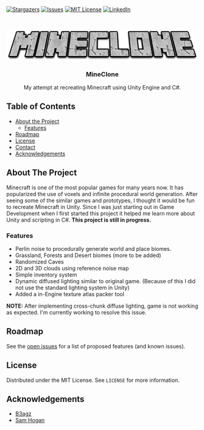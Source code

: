 <!-- PROJECT SHIELDS -->
<!-- 
See the bottom of this document for the declaration of the reference variables for contributors-url, forks-url, etc. This is an optional, concise syntax you may use. 
-->

[![Stargazers][stars-shield]][stars-url] [![Issues][issues-shield]][issues-url] [![MIT License][license-shield]][license-url] [![LinkedIn][linkedin-shield]][linkedin-url]



<!-- PROJECT LOGO -->
<br />
<p align="center">
  <a href="https://github.com/manakmishra/MineClone">
    <img src="media/logo.png" alt="Logo">
  </a>

  <h3 align="center">MineClone</h3>
  <p align="center">
    My attempt at recreating Minecraft using Unity Engine and C#. 
  </p>
</p>



<!-- TABLE OF CONTENTS -->
## Table of Contents

* [About the Project](#about-the-project)
  * [Features](#features)
* [Roadmap](#roadmap)
* [License](#license)
* [Contact](#contact)
* [Acknowledgements](#acknowledgements)



<!-- ABOUT THE PROJECT -->
## About The Project

<!-- Add website link later -->
<!--[![Product Name Screen Shot][product-screenshot]](https://example.com)-->

Minecraft is one of the most popular games for many years now. It has popularized the use of voxels and infinite procedural world generation. After seeing some of the similar games and prototypes, I thought it would be fun to recreate Minecraft in Unity. Since I was just starting out in Game Development when I first started this project it helped me learn more about Unity and scripting in C#. **This project is still in progress.**


<!--Features-->
### Features

* Perlin noise to procedurally generate world and place biomes.
* Grassland, Forests and Desert biomes (more to be added)
* Randomized Caves
* 2D and 3D clouds using reference noise map
* Simple inventory system
* Dynamic diffused lighting similar to original game. (Because of this I did not use the standard lighting system in Unity)
* Added a in-Engine texture atlas packer tool 

**NOTE:** After implementing cross-chunk diffuse lighting, game is not working as expected. I'm currently working to resolve this issue.



<!-- ROADMAP -->
## Roadmap

See the [open issues](https://github.com/manakmishra/MineClone/issues) for a list of proposed features (and known issues).



<!-- LICENSE -->
## License

Distributed under the MIT License. See `LICENSE` for more information.



<!-- ACKNOWLEDGEMENTS -->
## Acknowledgements

* [B3agz](https://www.youtube.com/channel/UC3Ej26l1kXBPIq0fEEMwxQw)
* [Sam Hogan](https://www.youtube.com/user/XTtramptricks)


<!-- MARKDOWN LINKS & IMAGES -->
<!-- https://www.markdownguide.org/basic-syntax/#reference-style-links -->
[stars-shield]: https://img.shields.io/github/stars/manakmishra/MineClone.svg?style=flat-square
[stars-url]: https://github.com/manakmishra/MineClone/stargazers
[issues-shield]: https://img.shields.io/github/issues/manakmishra/MineClone
[issues-url]: https://github.com/manakmishra/MineClone/issues 
[license-shield]: https://img.shields.io/github/license/manakmishra/MineClone.svg?style=flat-square
[license-url]: https://github.com/manakmishra/MineClone/blob/master/LICENSE
[github-link]: https://github.com/manakmishra
[linkedin-shield]: https://img.shields.io/badge/-LinkedIn-black.svg?style=flat-square&logo=linkedin&colorB=555
[linkedin-url]: https://linkedin.com/in/manakmishra
[followers-shield]: https://img.shields.io/github/followers/manakmishra?style=social
[product-screenshot]: images/screenshot.png

